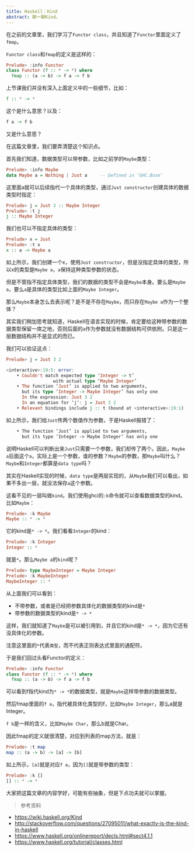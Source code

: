```yaml
---
title: Haskell：Kind
abstract: 聊一聊Kind。
---
```




在之前的文章里，我们学习了`Functor class`，并且知道了`Functor`里面定义了`fmap`。

`Functor class`和`fmap`的定义是这样的：

```haskell
Prelude> :info Functor
class Functor (f :: * -> *) where
  fmap :: (a -> b) -> f a -> f b
```

上节课我们并没有深入上面定义中的一些细节，比如：

```haskell
f :: * -> *
```

这个是什么意思？以及：

```haskell
f a -> f b
```

又是什么意思？

在这篇文章里，我们要弄清楚这个知识点。

首先我们知道，数据类型可以带参数，比如之前学的`Maybe`类型：

```haskell
Prelude> :info Maybe
data Maybe a = Nothing | Just a 	-- Defined in ‘GHC.Base’
```

这里面a就可以后续指代一个具体的类型，通过`Just constructor`创建具体的数据类型时指定：

```haskell
Prelude> j = Just 3 :: Maybe Integer
Prelude> :t j
j :: Maybe Integer
```

我们也可以不指定具体的类型：

```haskell
Prelude> x = Just
Prelude> :t x
x :: a -> Maybe a
```

如上所示，我们创建一个x，使用`Just constructor`，但是没指定具体的类型，所以x的类型是`Maybe a`，`a`保持这种类型参数的状态。

但是不管指不指定具体类型，我们的数据的类型不会是`Maybe`本身。要么是`Maybe a`，要么`a`是具体的类型比如上面的`Maybe Integer`。

那么`Maybe`本身怎么去表示呢？是不是不存在`Maybe`，而只存在`Maybe a`作为一个整体？

其实我们稍加思考就知道，Haskell在语言实现的时候，肯定要给这种带参数的数据类型保留一席之地，否则后面的`a`作为参数就没有数据结构可供依附。只是这一层数据结构并不是显式的而已。

我们可以验证这点：

```haskell
Prelude> j = Just 3 2

<interactive>:19:5: error:
	• Couldn't match expected type ‘Integer -> t’
				  with actual type ‘Maybe Integer’
	• The function ‘Just’ is applied to two arguments,
	  but its type ‘Integer -> Maybe Integer’ has only one
	  In the expression: Just 3 2
	  In an equation for ‘j’: j = Just 3 2
	• Relevant bindings include j :: t (bound at <interactive>:19:1)
```

如上所示，我们给`Just`传两个数值作为参数，于是Haskell报错了：

```txt
	• The function ‘Just’ is applied to two arguments,
	  but its type ‘Integer -> Maybe Integer’ has only one
```

说明Haskell可以判断出来`Just`只需要一个参数，我们却传了两个。因此，`Maybe a`后面这个`a`，实际上是一个参数，谁的参数？`Maybe`的参数，那`Maybe`叫什么？`Maybe`和`Integer`都算是`data type`吗？

其实在Haskell实现的时候，`data type`是两层实现的，从`Maybe`我们可以看出，如果不多出一层，就没法保存`a`这个参数。

这看不见的一层叫做`kind`。我们使用ghci的`:k`命令就可以查看数据类型的kind。比如`Maybe`：

```haskell
Prelude> :k Maybe
Maybe :: * -> *
```

它的kind是`* -> *`。我们看看`Integer`的kind：

```haskell
Prelude> :k Integer
Integer :: *
```

就是`*`。那么`Maybe a`的`kind`呢？

```haskell
Prelude> type MaybeInteger = Maybe Integer
Prelude> :k MaybeInteger
MaybeInteger :: *
```

从上面我们可以看到：

- 不带参数，或者是已经把参数具体化的数据类型的kind是`*`
- 带参数的数据类型的kind是`* -> *`

这样，我们就知道了`Maybe`是可以被引用到，并且它的kind是`* -> *`，因为它还有没具体化的参数。

注意这里面的`*`代表`类型`，而不代表正则表达式里面的通配符。

于是我们回过头看Functor的定义：

```haskell
Prelude> :info Functor
class Functor (f :: * -> *) where
  fmap :: (a -> b) -> f a -> f b
```

可以看到f指代kind为`* -> *`的数据类型，就是`Maybe`这样带参数的数据类型。

然后fmap里面的`f a`，指代被具体化类型的f，比如`Maybe Integer`，那么a就是Integer。

`f b`是一样的含义，比如`Maybe Char`，那么b就是Char。

因此fmap的定义就很清楚，对应到列表的map方法，就是：

```haskell
Prelude> :t map
map :: (a -> b) -> [a] -> [b]
```

如上所示，`[a]`就是对应`f a`，因为`[]`就是带参数的类型：

```haskell
Prelude> :k []
[] :: * -> *
```

大家把这篇文章的内容学好，可能有些抽象，但是下点功夫就可以掌握。

> 参考资料

- https://wiki.haskell.org/Kind
- http://stackoverflow.com/questions/27095011/what-exactly-is-the-kind-in-haskell
- https://www.haskell.org/onlinereport/decls.html#sect4.1.1
- https://www.haskell.org/tutorial/classes.html
